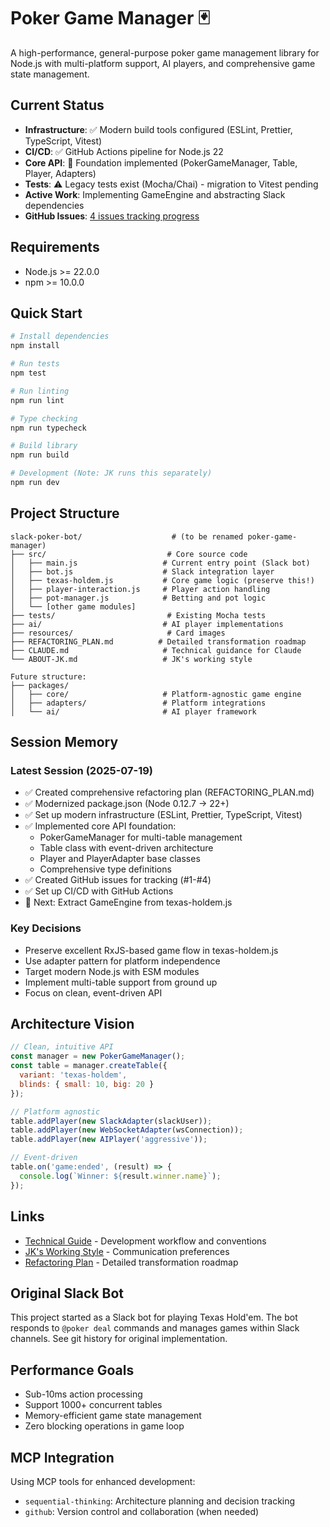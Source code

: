 # Poker Game Manager 🃏

A high-performance, general-purpose poker game management library for Node.js with multi-platform support, AI players, and comprehensive game state management.

## Current Status

- **Infrastructure**: ✅ Modern build tools configured (ESLint, Prettier, TypeScript, Vitest)
- **CI/CD**: ✅ GitHub Actions pipeline for Node.js 22
- **Core API**: 🚧 Foundation implemented (PokerGameManager, Table, Player, Adapters)
- **Tests**: ⚠️ Legacy tests exist (Mocha/Chai) - migration to Vitest pending
- **Active Work**: Implementing GameEngine and abstracting Slack dependencies
- **GitHub Issues**: [4 issues tracking progress](https://github.com/jkraybill/slack-poker-bot/issues)

## Requirements

- Node.js >= 22.0.0
- npm >= 10.0.0

## Quick Start

```bash
# Install dependencies
npm install

# Run tests
npm test

# Run linting
npm run lint

# Type checking
npm run typecheck

# Build library
npm run build

# Development (Note: JK runs this separately)
npm run dev
```

## Project Structure

```
slack-poker-bot/                    # (to be renamed poker-game-manager)
├── src/                           # Core source code
│   ├── main.js                   # Current entry point (Slack bot)
│   ├── bot.js                    # Slack integration layer
│   ├── texas-holdem.js           # Core game logic (preserve this!)
│   ├── player-interaction.js     # Player action handling
│   ├── pot-manager.js            # Betting and pot logic
│   └── [other game modules]
├── tests/                         # Existing Mocha tests
├── ai/                           # AI player implementations
├── resources/                     # Card images
├── REFACTORING_PLAN.md          # Detailed transformation roadmap
├── CLAUDE.md                     # Technical guidance for Claude
└── ABOUT-JK.md                   # JK's working style

Future structure:
├── packages/
│   ├── core/                     # Platform-agnostic game engine
│   ├── adapters/                 # Platform integrations
│   └── ai/                       # AI player framework
```

## Session Memory

### Latest Session (2025-07-19)
- ✅ Created comprehensive refactoring plan (REFACTORING_PLAN.md)
- ✅ Modernized package.json (Node 0.12.7 → 22+)
- ✅ Set up modern infrastructure (ESLint, Prettier, TypeScript, Vitest)
- ✅ Implemented core API foundation:
  - PokerGameManager for multi-table management
  - Table class with event-driven architecture
  - Player and PlayerAdapter base classes
  - Comprehensive type definitions
- ✅ Created GitHub issues for tracking (#1-#4)
- ✅ Set up CI/CD with GitHub Actions
- 🚧 Next: Extract GameEngine from texas-holdem.js

### Key Decisions
- Preserve excellent RxJS-based game flow in texas-holdem.js
- Use adapter pattern for platform independence
- Target modern Node.js with ESM modules
- Implement multi-table support from ground up
- Focus on clean, event-driven API

## Architecture Vision

```javascript
// Clean, intuitive API
const manager = new PokerGameManager();
const table = manager.createTable({
  variant: 'texas-holdem',
  blinds: { small: 10, big: 20 }
});

// Platform agnostic
table.addPlayer(new SlackAdapter(slackUser));
table.addPlayer(new WebSocketAdapter(wsConnection));
table.addPlayer(new AIPlayer('aggressive'));

// Event-driven
table.on('game:ended', (result) => {
  console.log(`Winner: ${result.winner.name}`);
});
```

## Links

- [Technical Guide](./CLAUDE.md) - Development workflow and conventions
- [JK's Working Style](./ABOUT-JK.md) - Communication preferences
- [Refactoring Plan](./REFACTORING_PLAN.md) - Detailed transformation roadmap

## Original Slack Bot

This project started as a Slack bot for playing Texas Hold'em. The bot responds to `@poker deal` commands and manages games within Slack channels. See git history for original implementation.

## Performance Goals

- Sub-10ms action processing
- Support 1000+ concurrent tables
- Memory-efficient game state management
- Zero blocking operations in game loop

## MCP Integration

Using MCP tools for enhanced development:
- `sequential-thinking`: Architecture planning and decision tracking
- `github`: Version control and collaboration (when needed)